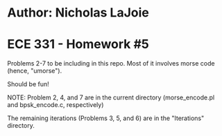 # Author: Nicholas LaJoie 
# ECE 331 - Homework #5 

Problems 2-7 to be including in this repo. Most of it involves morse code (hence, "umorse"). 

Should be fun! 

NOTE: Problem 2, 4, and 7 are in the current directory (morse_encode.pl and bpsk_encode.c, respectively)

The remaining iterations (Problems 3, 5, and 6) are in the "Iterations" directory. 
